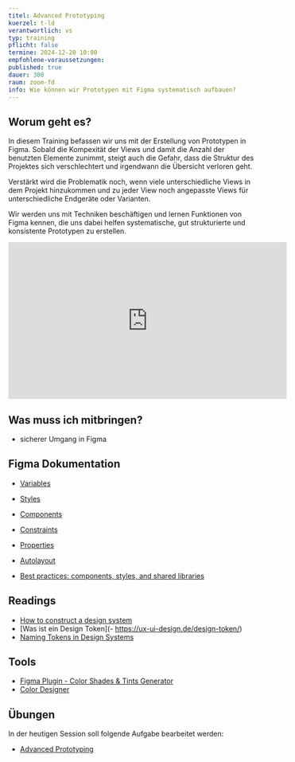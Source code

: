 ```yaml
---
titel: Advanced Prototyping
kuerzel: t-ld
verantwortlich: vs
typ: training
pflicht: false
termine: 2024-12-20 10:00
empfohlene-voraussetzungen: 
published: true
dauer: 300
raum: zoom-fd
info: Wie können wir Prototypen mit Figma systematisch aufbauen?
---
```


## Worum geht es?

In diesem Training befassen wir uns mit der Erstellung von Prototypen in Figma. Sobald die Kompexität der Views und damit die Anzahl der benutzten Elemente zunimmt, steigt auch die Gefahr, dass die  Struktur des Projektes sich verschlechtert und irgendwann die Übersicht verloren geht.

Verstärkt wird die Problematik noch, wenn viele unterschiedliche Views in dem Projekt hinzukommen und zu jeder View noch angepasste Views für unterschiedliche Endgeräte oder Varianten.

Wir werden uns mit Techniken beschäftigen und lernen Funktionen von Figma kennen, die uns dabei helfen systematische, gut strukturierte und konsistente Prototypen zu erstellen. 

<iframe width="560" height="315" src="https://www.youtube.com/embed/A_bdqGcjuBo" frameborder="0" allow="accelerometer; autoplay; encrypted-media; gyroscope; picture-in-picture" allowfullscreen></iframe>


## Was muss ich mitbringen?
- sicherer Umgang in Figma

## Figma Dokumentation

- [Variables](https://help.figma.com/hc/en-us/sections/14506605769879-Variables)
- [Styles](https://help.figma.com/hc/en-us/articles/360039238753-Styles-in-Figma)
- [Components](https://help.figma.com/hc/en-us/sections/4403935997847-Components)
- [Constraints](https://help.figma.com/hc/en-us/articles/360039957734-Apply-constraints-to-define-how-layers-resize)

- [Properties](https://help.figma.com/hc/en-us/articles/5579474826519-Explore-component-properties)
- [Autolayout](https://help.figma.com/hc/en-us/sections/13165750874519-Use-auto-layout)
- [Best practices: components, styles, and shared libraries](https://www.figma.com/best-practices/components-styles-and-shared-libraries/)



## Readings

- [How to construct a design system](https://www.freecodecamp.org/news/how-to-construct-a-design-system-864adbf2a117/)
- [Was ist ein Design Token](- https://ux-ui-design.de/design-token/)
- [Naming Tokens in Design Systems](https://medium.com/eightshapes-llc/naming-tokens-in-design-systems-9e86c7444676)

## Tools
- [Figma Plugin - Color Shades & Tints Generator](https://www.figma.com/community/plugin/1221190866182222979/color-shades-tints-generator)
- [Color Designer](https://colordesigner.io)

## Übungen
In der heutigen Session soll folgende Aufgabe bearbeitet werden:
- [Advanced Prototyping](/mi-bachelor-screendesign/assignments/training-002-advanced-prototyping/)
